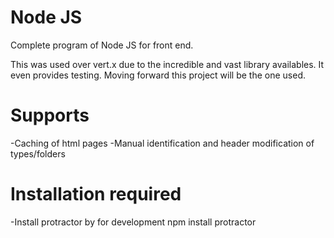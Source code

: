 Node JS
=======

Complete program of Node JS for front end.

This was used over vert.x due to the incredible and vast library availables. It even provides testing.
Moving forward this project will be the one used.

Supports
========

-Caching of html pages
-Manual identification and header modification of types/folders

Installation required
========
-Install protractor by for development
	npm install protractor
